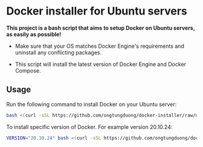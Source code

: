 # Docker installer for Ubuntu servers

**This project is a bash script that aims to setup Docker on Ubuntu servers, as easily as possible!**

- Make sure that your OS matches Docker Engine's requirements and uninstall any conflicting packages.

- This script will install the latest version of Docker Engine and Docker Compose.

## Usage

Run the following command to install Docker on your Ubuntu server:

```bash
bash <(curl -sSL https://github.com/ongtungduong/docker-installer/raw/main/install-docker.sh)
```

To install specific version of Docker. For example version 20.10.24:

```bash
VERSION="20.10.24" bash <(curl -sSL https://github.com/ongtungduong/docker-installer/raw/main/install-docker.sh)
```
